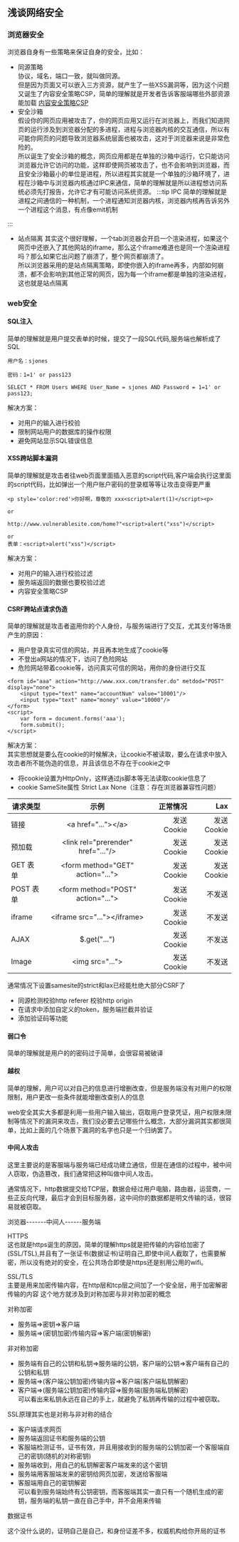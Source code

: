 ## 浅谈网络安全
### 浏览器安全
浏览器自身有一些策略来保证自身的安全，比如：
+ 同源策略<br>
协议，域名，端口一致，就叫做同源。<br>
但是因为页面又可以嵌入三方资源，就产生了一些XSS漏洞等，因为这个问题又诞生了内容安全策略CSP，简单的理解就是开发者告诉客服端哪些外部资源能加载
[内容安全策略CSP](https://developer.mozilla.org/zh-CN/docs/Web/HTTP/CSP)
+ 安全沙箱<br>
假设你的网页应用被攻击了，你的网页应用又运行在浏览器上，而我们知道网页的运行涉及到浏览器分配的多进程，进程与浏览器内核的交互通信，所以有可能你网页的问题导致浏览器系统层面也被攻击，这对于浏览器来说是非常危险的。<br>
所以诞生了安全沙箱的概念，网页应用都是在单独的沙箱中运行，它只能访问浏览器允许它访问的功能，这样即使网页被攻击了，也不会影响到浏览器，而且安全沙箱最小的单位是进程，所以进程其实就是一个单独的沙箱环境了，进程在沙箱中与浏览器内核通过IPC来通信，简单的理解就是所以进程想访问系统必须先打报告，允许它才有可能访问系统资源。
:::tip IPC
简单的理解就是进程之间通信的一种机制，一个进程通知浏览器内核，浏览器内核再告诉另外一个进程这个消息，有点像emit机制

:::
+ 站点隔离
其实这个很好理解，一个tab浏览器会开启一个渲染进程，如果这个网页中还嵌入了其他网站的iframe，那么这个iframe难道也是同一个渲染进程吗？那么如果它出问题了崩溃了，整个网页都崩溃了。<br>
所以浏览器采用的是站点隔离策略，即使你嵌入的iframe再多，内部如何崩溃，都不会影响到其他正常的网页，因为每一个iframe都是单独的渲染进程，这也就是站点隔离
### web安全
#### SQL注入
简单的理解就是用户提交表单的时候，提交了一段SQL代码,服务端也解析成了SQL
```
用户名：sjones

密码：1=1' or pass123

SELECT * FROM Users WHERE User_Name = sjones AND Password = 1=1' or pass123;
```
解决方案：<br>
+ 对用户的输入进行校验
+ 限制网站用户的数据库的操作权限
+ 避免网站显示SQL错误信息

#### XSS跨站脚本漏洞
简单的理解就是攻击者往web页面里面插入恶意的script代码,客户端会执行这里面的script代码，比如弹出一个用户账户密码的登录框等等让攻击变得更严重
```
<p style='color:red'>你好啊，尊敬的 xxx<script>alert(1)</script><p>

or

http://www.vulnerablesite.com/home?"<script>alert("xss")</script>

or
表单：<script>alert("xss")</script>
```
解决方案：<br>
+ 对用户的输入进行校验过滤
+ 服务端返回的数据也要校验过滤
+ 内容安全策略CSP
#### CSRF跨站点请求伪造
简单的理解就是攻击者盗用你的个人身份，与服务端进行了交互，尤其支付等场景<br>
产生的原因：<br>
+ 用户登录真实可信的网站，并且再本地生成了cookie等
+ 不登出a网站的情况下，访问了危险网站
+ 危险网站带着cookie等，访问真实可信的网站，用你的身份进行交互
```
<form id="aaa" action="http://www.xxx.com/transfer.do" metdod="POST" display="none">
    <input type="text" name="accountNum" value="10001"/>
    <input type="text" name="money" value="10000"/>
</form>
<script>
    var form = document.forms('aaa');
    form.submit();
</script>

```
解决方案：<br>
其实思想就是要么在cookie的时候解决，让cookie不被读取，要么在请求中放入攻击者所不能伪造的信息，并且该信总不存在于cookie之中
+ 将cookie设置为HttpOnly，这样通过js脚本等无法读取cookie信息了
+ cookie SameSite属性 Strict Lax None（注意：存在浏览器兼容性问题）

请求类型|示例|正常情况|Lax
--|:--:|--:|--:
链接|\<a href="..."></a\>|发送 Cookie|发送 Cookie
预加载|\<link rel="prerender" href="..."/\>|发送 Cookie|发送 Cookie
GET 表单|\<form method="GET" action="..."\>|发送 Cookie|发送 Cookie
POST 表单|\<form method="POST" action="..."\>|发送 Cookie|不发送
iframe|\<iframe src="..."></iframe\>|发送 Cookie|不发送
AJAX|$.get("...")|发送 Cookie|不发送
Image|\<img src="..."\>|发送 Cookie|不发送
通常情况下设置samesite的strict和lax已经能杜绝大部分CSRF了
+ 同源检测校验http referer 校验http origin
+ 在请求中添加自定义的token，服务端拦截并验证
+ 添加验证码等功能

#### 弱口令
简单的理解就是用户的的密码过于简单，会很容易被破译
#### 越权
简单的理解，用户可以对自己的信息进行增删改查，但是服务端没有对用户的权限限制，用户更改一些条件就能增删改查别人的信息

web安全其实大多都是利用一些用户输入输出，窃取用户登录凭证，用户权限未限制等情况下的漏洞来攻击，我们没必要去记哪些什么概念，大部分漏洞其实都很简单，比如上面的几个场景下漏洞的名字也只是一个归纳罢了。

#### 中间人攻击
这里主要说的是客服端与服务端已经成功建立通信，但是在通信的过程中，被中间人窃取，伪造篡改，我们通常把这种叫做中间人攻击。

通常情况下，http数据提交给TCP层，数据会经过用户电脑，路由器，运营商，一些正反向代理，最后才会到目标服务器，这中间你的数据都是明文传输的话，很容易就被窃取。

浏览器-------中间人------服务端

HTTPS<br>
这也就是https诞生的原因，简单的理解https就是把传输的内容给加密了(SSL/TSL),并且有了一张证书(数据证书)证明自己,即使中间人截取了，也需要解密，所以没有绝对的安全，在公共场合即使是https还是别用公用的wifi。<br>

SSL/TLS<br>
主要是用来加密传输内容，在http层和tcp层之间加了一个安全层，用于加密解密传输的内容
这个地方就涉及到对称加密与非对称加密的概念<br>

对称加密<br>
+ 服务端=>密钥=>客户端
+ 服务端=>(密钥加密)传输内容=>客户端(密钥解密)

非对称加密
+ 服务端有自己的公钥和私钥=>服务端的公钥，客户端的公钥=>客户端有自己的公钥和私钥
+ 服务端=>(客户端公钥加密)传输内容=>客户端(客户端私钥解密)
+ 客户端=>(服务端公钥加密)传输内容=>服务端(服务端私钥解密)
<br>可以看出来私钥永远在自己的手上，就避免了私钥再传输的过程中被窃取。

SSL原理其实也是对称与非对称的结合
+ 客户端请求网页
+ 服务端返回证书和服务端的公钥
+ 客服端检测证书，证书有效，并且用接收到的服务端的公钥加密一个客服端自己的密钥(随机的对称密钥)
+ 服务端收到，用自己的私钥解密客户端发来的这个密钥
+ 服务端用客服端发来的密钥给网页加密，发送给客服端
+ 客服端用自己的密钥解密
<br>可以看到服务端始终有公钥密钥，而客服端其实一直只有一个随机生成的密钥，服务端的私钥一直在自己手中，并不会用来传输

数据证书

这个没什么说的，证明自己是自己，和身份证差不多，权威机构给你开局的证书
